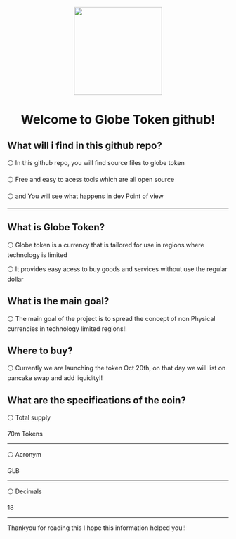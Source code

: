 <p align="center">
  <img width="200" src="https://github.com/Treyyyy0338/Globe-Token-Source-Files/blob/main/Images/Untitled44_20211016140431.png">
</p>

<h1 align="center">Welcome to Globe Token github!</h1>

What will i find in this github repo?
---------------------------------
⚪ In this github repo, you will find source files to globe token

⚪ Free and easy to acess tools which are all open source

⚪ and You will see what happens in dev Point of view
 
 -----------------------------------------------------------
 
 
 What is Globe Token?
-------------------

⚪ Globe token is  a currency that is tailored for use in regions where technology is limited


⚪ It provides easy acess to buy goods and services without use the regular dollar

 
 
 
 
 What is the main goal?
-------------------

⚪ The main goal of the project is to spread the concept of non Physical currencies in technology limited regions!!


Where to buy? 
-------------------

⚪ Currently we are launching the token Oct 20th, on that day we will list on pancake swap and add liquidity!!



What are the specifications of the coin?
----------------------------------------

⚪ Total supply 
   
70m Tokens

-----------------

⚪ Acronym 

GLB 

-----------------


⚪ Decimals

 18

-------------------

Thankyou for reading this  I hope this information helped you!!



